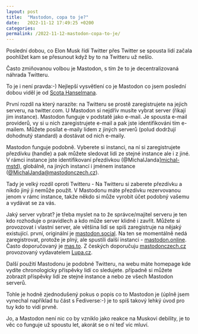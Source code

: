 ```yaml
---
layout: post
title:  "Mastodon, copa to je?"
date:   2022-11-12 17:49:25 +0200
categories:
permalink: /2022-11-12-mastodon-copa-to-je/ 
---
```

Poslední dobou, co Elon Musk řídí Twitter přes Twitter se spousta lidí začala poohlížet kam se přesunout když by to na Twitteru už nešlo.

Často zmiňovanou volbou je Mastodon, s tím že to je decentralizovaná náhrada Twitteru.

To je i není pravda:-) Nejlepší vysvětlení co je Mastodon co jsem poslední dobou viděl je od [Scota Hanselmana][what-is-mastodon].

První rozdíl na který narazíte: na Twitteru se prostě zaregistrujete na jejich serveru, na twitter.com. U Mastodon si nejdřív musíte vybrat server (říkají jim instance). Mastodon funguje v podstatě jako e-mail. Je spousta e-mail providerů, vy si u nich zaregistrujete e-mail a pak jste identifikováni tím e-mailem. Můžete posílat e-maily lidem z jiných serverů (polud dodržují dohodnutý standard) a dostávat od nich e-maily.

Mastodon funguje podobně. Vyberete si instanci, na ní si zaregistrujete přezdívku (handle) a pak můžete sledovat lidi ze stejné instance ale i z jiné. V rámci instance jste identifikovaní přezdívkou (@MichalJanda][michal-mstd]), globálně, na jiných instancí i jménem instance ([@MichalJanda@mastodonczech.cz][michal-mstd]).

Tady je velký rozdíl oproti Twitteru - Na Twitteru si zaberete přezdívku a nikdo jiný ji nemůže použít. V Mastodonu máte přezdívku rezervovanou jenom v rámc instance, takže někdo si může vyrobit účet podobný vašemu a vydávat se za vás.

Jaký server vybrat? je třeba myslet na to že správce/majitel serveru je ten kdo rozhoduje o pravidlech a kdo může server klidně i zavřít. Můžete si provozovat i vlastní server, ale většina lidí se spíš zaregistruje na nějaký existující. první, originální je [mastodon.social](https://mastodon.social/). Na ten se momentálně nedá zaregistrovat, protože je plný, ale spustili další instanci - [mastodon.online](https://mastodon.online/). Často doporučovaný je [mas.to](https://mas.to). Z českých doporučuju [mastodonczech.cz](https://mastodonczech.cz/) provozovaný vydavatelem [Lupa.cz](https://lupa.cz).

Další použití Mastodonu je podobné Twitteru, na webu máte homepage kde vydíte chronologicky příspěvky lidí co sledujete. případně si můžete zobrazit příspěvky lidí ze stejné instance a nebo ze všech Mastodon serverů.

Tohle je hodně zjednodušený pokus o popis co to Mastodon je (úplně jsem vynechal například tu část s Fediverse:-) je to spíš takový lehký úvod pro tuy kdo to vidí prvně.

Jo, a Mastodon není nic co by vzniklo jako reakce na Muskovi debility, je to věc co funguje už spoustu let, akorát se o ní teď víc mluví.


[what-is-mastodon]:https://twitter.com/shanselman/status/1589027404189954048?s=20&t=pmv2J_xsct7ILkMyOYJMig
[michal-mstd]:https://mastodonczech.cz/web/@MichalJanda